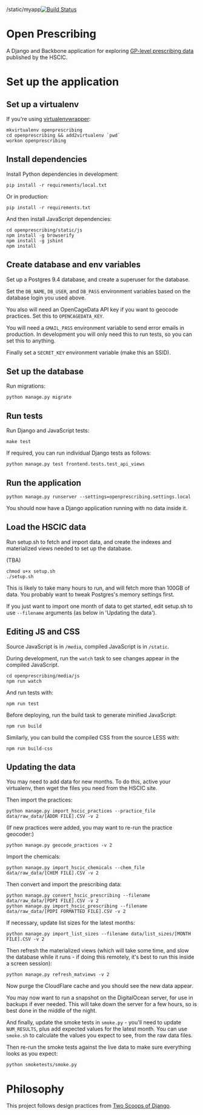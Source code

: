 /static/myapp[![Build Status](https://magnum.travis-ci.com/annapowellsmith/openprescribing.svg?token=9PrYJ1Wc7FpaJhrjLQq7&branch=master)](https://magnum.travis-ci.com/annapowellsmith/openprescribing)

Open Prescribing
================

A Django and Backbone application for exploring [GP-level prescribing data](http://www.hscic.gov.uk/searchcatalogue?q=title%3a%22presentation+level+data%22&sort=Relevance&size=100&page=1#top) published by the HSCIC.

Set up the application
======================

Set up a virtualenv
-------------------

If you're using [virtualenvwrapper](https://virtualenvwrapper.readthedocs.org/en/latest/):

    mkvirtualenv openprescribing
    cd openprescribing && add2virtualenv `pwd`
    workon openprescribing

Install dependencies
--------------------

Install Python dependencies in development:

    pip install -r requirements/local.txt

Or in production:

    pip install -r requirements.txt

And then install JavaScript dependencies:

    cd openprescribing/static/js
    npm install -g browserify
    npm install -g jshint
    npm install

Create database and env variables
---------------------------------

Set up a Postgres 9.4 database, and create a superuser for the database.

Set the `DB_NAME`, `DB_USER`, and `DB_PASS` environment variables based on the database login you used above.

You also will need an OpenCageData API key if you want to geocode practices. Set this to `OPENCAGEDATA_KEY`.

You will need a `GMAIL_PASS` environment variable to send error emails in production. In development you will only need this to run tests, so you can set this to anything.

Finally set a `SECRET_KEY` environment variable (make this an SSID).

Set up the database
-------------------

Run migrations:

    python manage.py migrate

Run tests
---------

Run Django and JavaScript tests:

    make test

If required, you can run individual Django tests as follows:

    python manage.py test frontend.tests.test_api_views

Run the application
-------------------

    python manage.py runserver --settings=openprescribing.settings.local

You should now have a Django application running with no data inside it.

Load the HSCIC data
-------------------

Run setup.sh to fetch and import data, and create the indexes and materialized views needed to set up the database.

(TBA)

    chmod u+x setup.sh
    ./setup.sh

This is likely to take many hours to run, and will fetch more than 100GB of data. You probably want to tweak Postgres's memory settings first.

If you just want to import one month of data to get started, edit setup.sh to use `--filename` arguments (as below in 'Updating the data').

Editing JS and CSS
------------------

Source JavaScript is in `/media`, compiled JavaScript is in `/static`.

During development, run the `watch` task to see changes appear in the compiled JavaScript.

    cd openprescribing/media/js
    npm run watch

And run tests with:

    npm run test

Before deploying, run the build task to generate minified JavaScript:

    npm run build

Similarly, you can build the compiled CSS from the source LESS with:

    npm run build-css

Updating the data
-----------------

You may need to add data for new months. To do this, active your virtualenv, then wget the files you need from the HSCIC site.

Then import the practices:

    python manage.py import_hscic_practices --practice_file data/raw_data/[ADDR FILE].CSV -v 2

(If new practices were added, you may want to re-run the practice geocoder:)

    python manage.py geocode_practices -v 2

Import the chemicals:

    python manage.py import_hscic_chemicals --chem_file data/raw_data/[CHEM FILE].CSV -v 2

Then convert and import the prescribing data:

    python manage.py convert_hscic_prescribing --filename data/raw_data/[PDPI FILE].CSV -v 2
    python manage.py import_hscic_prescribing --filename data/raw_data/[PDPI FORMATTED FILE].CSV -v 2

If necessary, update list sizes for the latest months:

    python manage.py import_list_sizes --filename data/list_sizes/[MONTH FILE].CSV -v 2

Then refresh the materialized views (which will take some time, and slow the database while it runs - if doing this remotely, it's best to run this inside a screen session):

    python manage.py refresh_matviews -v 2

Now purge the CloudFlare cache and you should see the new data appear.

You may now want to run a snapshot on the DigitalOcean server, for use in backups if ever needed. This will take down the server for a few hours, so is best done in the middle of the night.

And finally, update the smoke tests in `smoke.py` - you'll need to update `NUM_RESULTS`, plus add expected values for the latest month. You can use `smoke.sh` to calculate the values you expect to see, from the raw data files.

Then re-run the smoke tests against the live data to make sure everything looks as you expect:

    python smoketests/smoke.py

Philosophy
==========

This project follows design practices from [Two Scoops of Django](http://twoscoopspress.org/products/two-scoops-of-django-1-6).